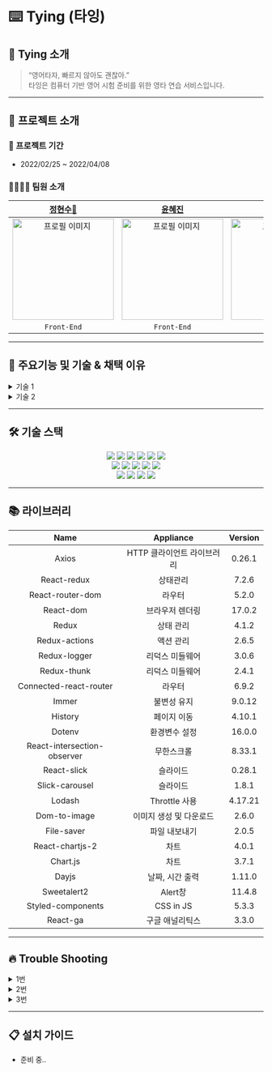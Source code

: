 ⌨️ Tying (타잉)
=============
## 🙌 Tying 소개
>“영어타자, 빠르지 않아도 괜찮아.”
<br>타잉은 컴퓨터 기반 영어 시험 준비를 위한 영타 연습 서비스입니다.

* * *

## 📣 프로젝트 소개
### 📆 프로젝트 기간
- 2022/02/25 ~ 2022/04/08

### 👨‍💻👩‍💻 팀원 소개
|                                                         [정현수🔰](https://github.com/ricky0813)                                            |                                                         [윤혜진](https://github.com/hyejin4169)                                                          |                                                      [김기덕](https://github.com/nikemaniaa1987)                                                       |                                                                                                            
| :----------------------------------------------------------------------------------------------------------------------------------------------------: | :----------------------------------------------------------------------------------------------------------------------------------------------------: | :---------------------------------------------------------------------------------------------------------------------------------------------------: |
| <img src="https://imagedelivery.net/v7-TZByhOiJbNM9RaUdzSA/719da9c7-f9fd-4150-60c5-c54cdf3d9b00/public" alt="프로필 이미지" width="200px"/> |  <img src="https://avatars.githubusercontent.com/u/96376530?s=400&u=d745d6ee4de35f088cb08e75461fb6c429e41291&v=4" alt="프로필 이미지" width="200px"/> | <img src="https://avatars.githubusercontent.com/u/97424268?v=4" alt="프로필 이미지" width="200px" /> |
|                                                                      `Front-End`                                               |                                                                      `Front-End`                                                                       |                                                                      `Front-End`                                                                          |                                                                    


* * *

## 💎 주요기능 및 기술 & 채택 이유
<details>
<summary>기술 1</summary>
- 준비 중..
</details>
<details>
<summary>기술 2</summary>
- 준비 중..
</details>

* * *

## 🛠 기술 스택
<p align="center">
<img src="https://img.shields.io/badge/javascript-F7DF1E?style=for-the-badge&logo=javascript&logoColor=black">
<img src="https://img.shields.io/badge/html5-E34F26?style=for-the-badge&logo=html5&logoColor=white">
<img src="https://img.shields.io/badge/css-1572B6?style=for-the-badge&logo=css3&logoColor=white">
<img src="https://img.shields.io/badge/react-61DAFB?style=for-the-badge&logo=react&logoColor=black">
<img src="https://img.shields.io/badge/redux-764ABC?style=for-the-badge&logo=react&logoColor=black">
<img src="https://img.shields.io/badge/axios-007CE2?style=for-the-badge&logo=axios&logoColor=white">
</br>
<img src="https://img.shields.io/badge/reactrouterdom-CA4245?style=for-the-badge&logo=reactrouterdom&logoColor=white">
<img src="https://img.shields.io/badge/styledcomponents-DB7093?style=for-the-badge&logo=styledcomponents&logoColor=white">
<img src="https://img.shields.io/badge/amazonaws-232F3E?style=for-the-badge&logo=amazonaws&logoColor=white">
<img src="https://img.shields.io/badge/amazons3-569A31?style=for-the-badge&logo=amazons3&logoColor=white"> 
<img src="https://img.shields.io/badge/route53-F7A81B?style=for-the-badge&logo=route53&logoColor=white">
</br>
<img src="https://img.shields.io/badge/cloudfront-04ACE6?style=for-the-badge&logo=cloudfront&logoColor=white">
<img src="https://img.shields.io/badge/googleanalytics-E37400?style=for-the-badge&logo=googleanalytics&logoColor=white">
<img src="https://img.shields.io/badge/github-181717?style=for-the-badge&logo=github&logoColor=white">
<img src="https://img.shields.io/badge/git-F05032?style=for-the-badge&logo=git&logoColor=white">

* * *

## 📚 라이브러리
|Name|Appliance|Version|
|:---:|:---:|:---:|
|Axios|HTTP 클라이언트 라이브러리|0.26.1|
|React-redux|상태관리|7.2.6|
|React-router-dom|라우터|5.2.0|
|React-dom|브라우저 렌더링|17.0.2|
|Redux|상태 관리|4.1.2|
|Redux-actions|액션 관리|2.6.5|
|Redux-logger|리덕스 미들웨어|3.0.6|
|Redux-thunk|리덕스 미들웨어|2.4.1|
|Connected-react-router|라우터|6.9.2|
|Immer|불변성 유지|9.0.12|
|History|페이지 이동|4.10.1|
|Dotenv|환경변수 설정|16.0.0|
|React-intersection-observer|무한스크롤|8.33.1|
|React-slick|슬라이드|0.28.1|
|Slick-carousel|슬라이드|1.8.1|
|Lodash|Throttle 사용|4.17.21|
|Dom-to-image|이미지 생성 및 다운로드|2.6.0|
|File-saver|파일 내보내기|2.0.5|
|React-chartjs-2|차트|4.0.1|
|Chart.js|차트|3.7.1|
|Dayjs|날짜, 시간 출력|1.11.0|
|Sweetalert2|Alert창|11.4.8|
|Styled-components|CSS in JS|5.3.3|
|React-ga|구글 애널리틱스|3.3.0|

* * *

## 🔥 Trouble Shooting
<details>
<summary>1번</summary>
- 준비 중..
</details>
<details>
<summary>2번</summary>
- 준비 중..
</details>
<details>
<summary>3번</summary>
- 준비 중..
</details>

* * *

## 📋 설치 가이드
- 준비 중..
